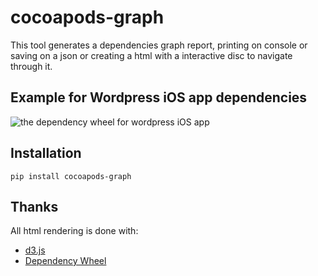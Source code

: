 cocoapods-graph
================

This tool generates a dependencies graph report, printing on console or saving on a json or creating a html with a interactive disc to navigate through it.

## Example for Wordpress iOS app dependencies ##

![the dependency wheel for wordpress iOS app](https://github.com/erickjung/cocoapods-graph/blob/master/docs/wordpress_example.gif=640)


## Installation ##
```shell
pip install cocoapods-graph
```

## Thanks ##

All html rendering is done with:
* <a href="https://github.com/mbostock/d3">d3.js</a>
* <a href="https://github.com/fzaninotto/DependencyWheel">Dependency Wheel</a>

